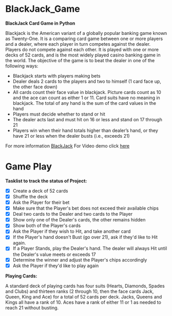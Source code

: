 # BlackJack_Game
**BlackJack Card Game in Python**

Blackjack is the American variant of a globally popular banking game known as Twenty-One. It is a comparing card game between one or more players and a dealer, where each player in turn competes against the dealer. Players do not compete against each other. It is played with one or more decks of 52 cards, and is the most widely played casino banking game in the world. The objective of the game is to beat the dealer in one of the following ways:

- Blackjack starts with players making bets
- Dealer deals 2 cards to the players and two to himself (1 card face up, the other face down)
- All cards count their face value in blackjack. Picture cards count as 10 and the ace can count as either 1 or 11. Card suits have no meaning in blackjack. The total of any hand is the sum of the card values in the hand
- Players must decide whether to stand or hit
- The dealer acts last and must hit on 16 or less and stand on 17 through 21
- Players win when their hand totals higher than dealer’s hand, or they have 21 or less when the dealer busts (i.e., exceeds 21)

For more information [BlackJack](https://en.wikipedia.org/wiki/Blackjack)
For Video demo click [here](https://www.youtube.com/watch?v=-9YGKFdP6sY)

# Game Play
**Tasklist to track the status of Project:**
- [x] Create a deck of 52 cards
- [x] Shuffle the deck
- [x] Ask the Player for their bet
- [x] Make sure that the Player's bet does not exceed their available chips
- [x] Deal two cards to the Dealer and two cards to the Player
- [x] Show only one of the Dealer's cards, the other remains hidden
- [x] Show both of the Player's cards
- [x] Ask the Player if they wish to Hit, and take another card
- [x] If the Player's hand doesn't Bust (go over 21), ask if they'd like to Hit again.
- [x] If a Player Stands, play the Dealer's hand. The dealer will always Hit until the Dealer's value meets or exceeds 17
- [x] Determine the winner and adjust the Player's chips accordingly
- [x] Ask the Player if they'd like to play again

**Playing Cards:**

A standard deck of playing cards has four suits (Hearts, Diamonds, Spades and Clubs) and thirteen ranks (2 through 10, then the face cards Jack, Queen, King and Ace) for a total of 52 cards per deck. Jacks, Queens and Kings all have a rank of 10. Aces have a rank of either 11 or 1 as needed to reach 21 without busting.
